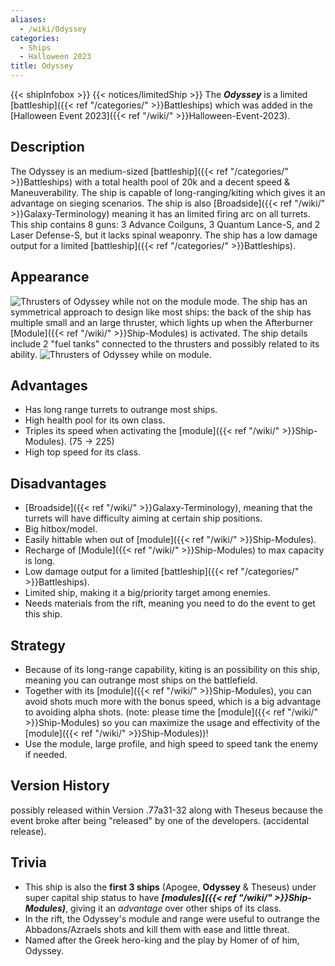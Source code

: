```yaml
---
aliases:
  - /wiki/Odyssey
categories:
  - Ships
  - Halloween 2023
title: Odyssey
---
```


{{< shipInfobox >}} {{< notices/limitedShip >}} The **_Odyssey_** is a limited [battleship]({{< ref "/categories/" >}}Battleships) which was added in the [Halloween Event 2023]({{< ref "/wiki/" >}}Halloween-Event-2023).

## Description

The Odyssey is an medium-sized [battleship]({{< ref "/categories/" >}}Battleships) with a total health pool of 20k and a decent speed & Maneuverability. The ship is capable of long-ranging/kiting which gives it an advantage on sieging scenarios. The ship is also [Broadside]({{< ref "/wiki/" >}}Galaxy-Terminology) meaning it has an limited firing arc on all turrets. This ship contains 8 guns: 3 Advance Coilguns, 3 Quantum Lance-S, and 2 Laser Defense-S, but it lacks spinal weaponry. The ship has a low damage output for a limited [battleship]({{< ref "/categories/" >}}Battleships).

## Appearance

![Thrusters of Odyssey while not on the module
mode.](Unfired-Module_Odyssey.png "Thrusters of Odyssey while not on the module mode.") The ship has an symmetrical approach to design like most ships: the back of the ship has multiple small and an large thruster, which lights up when the Afterburner [Module]({{< ref "/wiki/" >}}Ship-Modules) is activated. The ship details include 2 "fuel tanks" connected to the thrusters and possibly related to its ability. ![Thrusters of Odyssey while on
module.](Fired-Module_Odyssey.png "Thrusters of Odyssey while on module.")

## Advantages

- Has long range turrets to outrange most ships.
- High health pool for its own class.
- Triples its speed when activating the [module]({{< ref "/wiki/" >}}Ship-Modules). (75 -> 225)
- High top speed for its class.

## Disadvantages

- [Broadside]({{< ref "/wiki/" >}}Galaxy-Terminology), meaning that the turrets will have difficulty aiming at certain ship positions.
- Big hitbox/model.
- Easily hittable when out of [module]({{< ref "/wiki/" >}}Ship-Modules).
- Recharge of [Module]({{< ref "/wiki/" >}}Ship-Modules) to max capacity is long.
- Low damage output for a limited [battleship]({{< ref "/categories/" >}}Battleships).
- Limited ship, making it a big/priority target among enemies.
- Needs materials from the rift, meaning you need to do the event to get this ship.

## Strategy

- Because of its long-range capability, kiting is an possibility on this ship, meaning you can outrange most ships on the battlefield.
- Together with its [module]({{< ref "/wiki/" >}}Ship-Modules), you can avoid shots much more with the bonus speed, which is a big advantage to avoiding alpha shots. (note: please time the [module]({{< ref "/wiki/" >}}Ship-Modules) so you can maximize the usage and effectivity of the [module]({{< ref "/wiki/" >}}Ship-Modules))!
- Use the module, large profile, and high speed to speed tank the enemy if needed.

## Version History

possibly released within Version .77a31-32 along with Theseus because the event broke after being "released" by one of the developers. (accidental release).

## Trivia

- This ship is also the **first 3 ships** (Apogee, **Odyssey** & Theseus) under super capital ship status to have **_[modules]({{< ref "/wiki/" >}}Ship-Modules)_**, giving it an _advantage_ over other ships of its class.
- In the rift, the Odyssey's module and range were useful to outrange the Abbadons/Azraels shots and kill them with ease and little threat.
- Named after the Greek hero-king and the play by Homer of of him, Odyssey.
